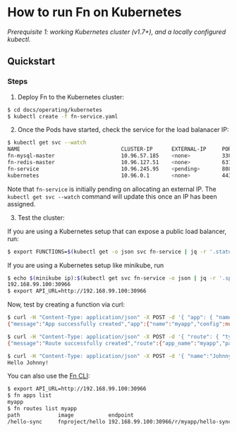 # How to run Fn on Kubernetes

*Prerequisite 1: working Kubernetes cluster (v1.7+), and a locally configured kubectl.*

## Quickstart

### Steps

1. Deploy Fn to the Kubernetes cluster:

```bash
$ cd docs/operating/kubernetes
$ kubectl create -f fn-service.yaml
```

2. Once the Pods have started, check the service for the load balanacer IP:

```bash
$ kubectl get svc --watch
NAME                                CLUSTER-IP      EXTERNAL-IP     PORT(S)                                                       AGE
fn-mysql-master                     10.96.57.185    <none>          3306/TCP                                                      10m
fn-redis-master                     10.96.127.51    <none>          6379/TCP                                                      10m
fn-service                          10.96.245.95    <pending>       8080:30768/TCP,80:31921/TCP                                   10m
kubernetes                          10.96.0.1       <none>          443/TCP                                                       15d
```

Note that `fn-service` is initially pending on allocating an external IP. The `kubectl get svc --watch` command  will update this once an IP has been assigned.

3. Test the cluster:

If you are using a Kubernetes setup that can expose a public load balancer, run:

```bash
$ export FUNCTIONS=$(kubectl get -o json svc fn-service | jq -r '.status.loadBalancer.ingress[0].ip'):8080
```

If you are using a Kubernetes setup like minikube, run
```bash
$ echo $(minikube ip):$(kubectl get svc fn-service -o json | jq -r '.spec.ports[0].nodePort')
192.168.99.100:30966
$ export API_URL=http://192.168.99.100:30966
```

Now, test by creating a function via curl:

```bash
$ curl -H "Content-Type: application/json" -X POST -d '{ "app": { "name":"myapp" } }' http://$API_URL/v1/apps
{"message":"App successfully created","app":{"name":"myapp","config":null}}

$ curl -H "Content-Type: application/json" -X POST -d '{ "route": { "type": "sync", "path":"/hello-sync", "image":"fnproject/hello" } }' http://$API_URL/v1/apps/myapp/routes
{"message":"Route successfully created","route":{"app_name":"myapp","path":"/hello-sync","image":"fnproject/hello","memory":128,"headers":{},"type":"sync","format":"default","timeout":30,"idle_timeout":30,"config":{}}}

$ curl -H "Content-Type: application/json" -X POST -d '{ "name":"Johnny" }' http://$API_URL/r/myapp/hello-sync
Hello Johnny!
```

You can also use the [Fn CLI](https://github.com/fnproject/cli):

```bash
$ export API_URL=http://192.168.99.100:30966
$ fn apps list
myapp
$ fn routes list myapp
path            image           endpoint
/hello-sync     fnproject/hello 192.168.99.100:30966/r/myapp/hello-sync
```